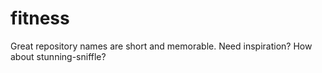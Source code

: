 # fitness
Great repository names are short and memorable. Need inspiration? How about stunning-sniffle?
